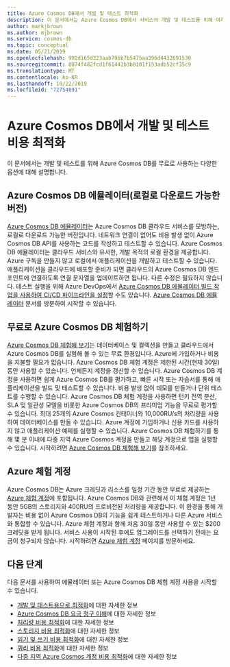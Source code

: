 ```yaml
---
title: Azure Cosmos DB에서 개발 및 테스트 최적화
description: 이 문서에서는 Azure Cosmos DB에서 서비스의 개발 및 테스트를 위해 여러 가지 옵션을 무료로 제공하는 방법을 설명합니다.
author: markjbrown
ms.author: mjbrown
ms.service: cosmos-db
ms.topic: conceptual
ms.date: 05/21/2019
ms.openlocfilehash: 992d165d323aab79bb7b5475aa396d4432691530
ms.sourcegitcommit: 8074f482fcd1f61442b3b8101f153adb52cf35c9
ms.translationtype: MT
ms.contentlocale: ko-KR
ms.lasthandoff: 10/22/2019
ms.locfileid: "72754891"
---
```

# <a name="optimize-development-and-testing-cost-in-azure-cosmos-db"></a>Azure Cosmos DB에서 개발 및 테스트 비용 최적화

이 문서에서는 개발 및 테스트를 위해 Azure Cosmos DB를 무료로 사용하는 다양한 옵션에 대해 설명합니다.

## <a name="azure-cosmos-db-emulator-locally-downloadable-version"></a>Azure Cosmos DB 에뮬레이터(로컬로 다운로드 가능한 버전)

[Azure Cosmos DB 에뮬레이터](local-emulator.md)는 Azure Cosmos DB 클라우드 서비스를 모방하는, 로컬로 다운로드 가능한 버전입니다. 네트워크 연결이 없어도 비용 발생 없이 Azure Cosmos DB API를 사용하는 코드를 작성하고 테스트할 수 있습니다. Azure Cosmos DB 에뮬레이터는 클라우드 서비스와 유사한, 개발 목적의 로컬 환경을 제공합니다. Azure 구독을 만들지 않고 로컬에서 애플리케이션을 개발하고 테스트할 수 있습니다. 애플리케이션을 클라우드에 배포할 준비가 되면 클라우드의 Azure Cosmos DB 엔드포인트에 연결하도록 연결 문자열을 업데이트하면 됩니다. 다른 수정은 필요하지 않습니다. 테스트 실행을 위해 Azure DevOps에서 [Azure Cosmos DB 에뮬레이터 빌드 작업을 사용하여 CI/CD 파이프라인을 설정](tutorial-setup-ci-cd.md)할 수도 있습니다. [Azure Cosmos DB 에뮬레이터](local-emulator.md) 문서를 방문하여 시작할 수 있습니다.

## <a name="try-azure-cosmos-db-for-free"></a>무료로 Azure Cosmos DB 체험하기

[Azure Cosmos DB 체험해 보기](https://azure.microsoft.com/try/cosmosdb/)는 데이터베이스 및 컬렉션을 만들고 클라우드에서 Azure Cosmos DB를 실험해 볼 수 있는 무료 환경입니다. Azure에 가입하거나 비용을 지불할 필요가 없습니다. Azure Cosmos DB 체험 계정은 제한된 시간(현재 30일) 동안 사용할 수 있습니다. 언제든지 계정을 갱신할 수 있습니다. Azure Cosmos DB 계정을 사용하면 쉽게 Azure Cosmos DB를 평가하고, 빠른 시작 또는 자습서를 통해 애플리케이션을 빌드 및 테스트할 수 있습니다. 비용 발생 없이 데모를 만들거나 단위 테스트를 수행할 수 있습니다. Azure Cosmos DB 체험 계정을 사용하면 턴키 전역 분산, SLA 및 일관성 모델을 비롯한 Azure Cosmos DB의 프리미엄 기능을 무료로 평가할 수 있습니다. 최대 25개의 Azure Cosmos 컨테이너와 10,000RU/s의 처리량을 사용하여 데이터베이스를 만들 수 있습니다. Azure 계정에 가입하거나 신용 카드를 사용하지 않고 애플리케이션 예제를 실행할 수 있습니다. Azure Cosmos DB 체험하기를 통해 몇 분 이내에 다중 지역 Azure Cosmos 계정을 만들고 해당 계정으로 앱을 실행할 수 있습니다. 시작하려면 [Azure Cosmos DB 체험해 보기](https://azure.microsoft.com/try/cosmosdb/)를 참조하세요.

## <a name="azure-free-account"></a>Azure 체험 계정

Azure Cosmos DB는 Azure 크레딧과 리소스를 일정 기간 동안 무료로 제공하는 [Azure 체험 계정](https://azure.microsoft.com/free)에 포함됩니다. Azure Cosmos DB와 관련해서 이 체험 계정은 1년 동안 5GB의 스토리지와 400RU의 프로비전된 처리량을 제공합니다. 이 환경을 통해 개발자는 비용 없이 Azure Cosmos DB의 기능을 쉽게 테스트하거나 다른 Azure 서비스와 통합할 수 있습니다. Azure 체험 계정과 함께 처음 30일 동안 사용할 수 있는 $200 크레딧을 받게 됩니다. 서비스 사용이 시작된 후에도 업그레이드를 선택하기 전에는 요금이 청구되지 않습니다. 시작하려면 [Azure 체험 계정](https://azure.microsoft.com/free) 페이지를 방문하세요.

## <a name="next-steps"></a>다음 단계

다음 문서를 사용하여 에뮬레이터 또는 Azure Cosmos DB 체험 계정 사용을 시작할 수 있습니다.

* [개발 및 테스트용으로 최적화](optimize-dev-test.md)에 대한 자세한 정보
* [Azure Cosmos DB 요금 청구 이해](understand-your-bill.md)에 대한 자세한 정보
* [처리량 비용 최적화](optimize-cost-throughput.md)에 대한 자세한 정보
* [스토리지 비용 최적화](optimize-cost-storage.md)에 대한 자세한 정보
* [읽기 및 쓰기 비용 최적화](optimize-cost-reads-writes.md)에 대한 자세한 정보
* [쿼리 비용 최적화](optimize-cost-queries.md)에 대한 자세한 정보
* [다중 지역 Azure Cosmos 계정 비용 최적화](optimize-cost-regions.md)에 대한 자세한 정보

